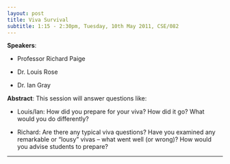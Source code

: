 ```yaml
---
layout: post
title: Viva Survival
subtitle: 1:15 - 2:30pm, Tuesday, 10th May 2011, CSE/082
---
```



**Speakers**:

- Professor Richard Paige 

- Dr. Louis Rose

- Dr. Ian Gray


**Abstract**:
This session will answer questions like:

- Louis/Ian: How did you prepare for your viva? How did it go? What would you do differently?

- Richard: Are there any typical viva questions? Have you examined any remarkable or “lousy” vivas – what went well (or wrong)? How would you advise students to prepare?

___




